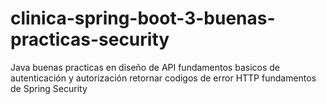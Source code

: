 # clinica-spring-boot-3-buenas-practicas-security

Java
buenas practicas en diseño de API
fundamentos basicos de autenticación y autorización
retornar codigos de error HTTP
fundamentos de Spring Security
